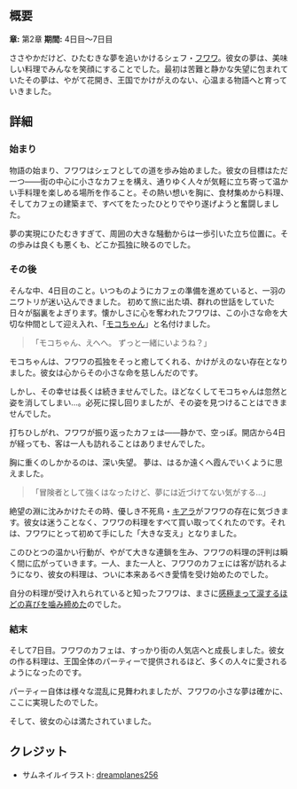 <!-- title: ふわふわのカフェ -->
<!-- quote: 「わぁ、本当に私のごはんを気に入ってくれたの？バウバウ！」 -->
<!-- chapters: 1 -->
<!-- images: (フワワの相棒のニワトリ、モコちゃん), (夢について悲しく綴ったフワワの日記), (シャキラがフワワの料理を大量に買い取る場面), (夢が叶ったと知るフワワ) -->
<!-- model: false -->

## 概要

**章:** 第2章
**期間:** 4日目〜7日目

ささやかだけど、ひたむきな夢を追いかけるシェフ・[フワワ](#entry:fuwawa-entry)。彼女の夢は、美味しい料理でみんなを笑顔にすることでした。最初は苦難と静かな失望に包まれていたその夢は、やがて花開き、王国でかけがえのない、心温まる物語へと育っていきました。

## 詳細

### 始まり

物語の始まり、フワワはシェフとしての道を歩み始めました。彼女の目標はただ一つ――街の中心に小さなカフェを構え、通りゆく人々が気軽に立ち寄って温かい手料理を楽しめる場所を作ること。その熱い想いを胸に、食材集めから料理、そしてカフェの建築まで、すべてをたったひとりでやり遂げようと奮闘しました。

夢の実現にひたむきすぎて、周囲の大きな騒動からは一歩引いた立ち位置に。その歩みは良くも悪くも、どこか孤独に映るのでした。

### その後

そんな中、4日目のこと。いつものようにカフェの準備を進めていると、一羽のニワトリが迷い込んできました。
初めて旅に出た頃、群れの世話をしていた日々が脳裏をよぎります。懐かしさに心を奪われたフワワは、この小さな命を大切な仲間として迎え入れ、「[モコちゃん](https://www.youtube.com/live/geV0HyX5LUA?si=MON2javLmerqyE4a&t=3907)」と名付けました。

> 「モコちゃん、えへへ。
> ずっと一緒にいようね？」

モコちゃんは、フワワの孤独をそっと癒してくれる、かけがえのない存在となりました。彼女は心からその小さな命を慈しんだのです。

しかし、その幸せは長くは続きませんでした。ほどなくしてモコちゃんは忽然と姿を消してしまい…。必死に探し回りましたが、その姿を見つけることはできませんでした。

打ちひしがれ、フワワが振り返ったカフェは――静かで、空っぽ。開店から4日が経っても、客は一人も訪れることはありませんでした。

胸に重くのしかかるのは、深い失望。
夢は、はるか遠くへ霞んでいくように思えました。

> 「冒険者として強くはなったけど、夢には近づけてない気がする…」

絶望の淵に沈みかけたその時、優しき不死鳥・[キアラ](#entry:kiara-entry)がフワワの存在に気づきます。彼女は迷うことなく、フワワの料理をすべて買い取ってくれたのです。それは、フワワにとって初めて手にした「大きな支え」となりました。

このひとつの温かい行動が、やがて大きな連鎖を生み、フワワの料理の評判は瞬く間に広がっていきます。一人、また一人と、フワワのカフェには客が訪れるようになり、彼女の料理は、ついに本来あるべき愛情を受け始めたのでした。

自分の料理が受け入れられていると知ったフワワは、まさに[感極まって涙するほどの喜びを噛み締めた](https://www.youtube.com/live/Yv3kKfGJUfI?si=0iZ1cGCaj656Svv&t=546)のでした。

### 結末

そして7日目。フワワのカフェは、すっかり街の人気店へと成長しました。彼女の作る料理は、王国全体のパーティーで提供されるほど、多くの人々に愛されるようになったのです。

パーティー自体は様々な混乱に見舞われましたが、フワワの小さな夢は確かに、ここに実現したのでした。

そして、彼女の心は満たされていました。

## クレジット

- サムネイルイラスト: [dreamplanes256](https://x.com/dreamplanes256/status/1922931113174917132)
